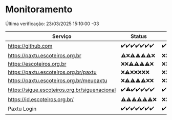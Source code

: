 # Monitoramento

Última verificação: 23/03/2025 15:10:00 -03

|Serviço|Status|Últimas 24h|
|---|---|---|
|https://github.com|<span title="2025-03-16: OK=23">✔️</span><span title="2025-03-17: OK=23">✔️</span><span title="2025-03-18: OK=23">✔️</span><span title="2025-03-19: OK=23">✔️</span><span title="2025-03-20: OK=23">✔️</span><span title="2025-03-21: OK=23">✔️</span><span title="2025-03-22: OK=17">✔️</span>|<span title="22/03/2025 15:10:00 -03 : 200">✔️</span><span title="22/03/2025 16:06:00 -03 : 200">✔️</span><span title="22/03/2025 17:08:00 -03 : 200">✔️</span><span title="22/03/2025 18:07:00 -03 : 200">✔️</span><span title="22/03/2025 19:07:00 -03 : 200">✔️</span><span title="22/03/2025 20:07:00 -03 : 200">✔️</span><span title="22/03/2025 21:47:00 -03 : 200">✔️</span><span title="22/03/2025 23:23:00 -03 : 200">✔️</span><span title="23/03/2025 00:26:00 -03 : 200">✔️</span><span title="23/03/2025 01:10:00 -03 : 200">✔️</span><span title="23/03/2025 02:08:00 -03 : 200">✔️</span><span title="23/03/2025 03:11:00 -03 : 200">✔️</span><span title="23/03/2025 04:07:00 -03 : 200">✔️</span><span title="23/03/2025 05:10:00 -03 : 200">✔️</span><span title="23/03/2025 06:08:00 -03 : 200">✔️</span><span title="23/03/2025 07:08:00 -03 : 200">✔️</span><span title="23/03/2025 08:07:00 -03 : 200">✔️</span><span title="23/03/2025 09:14:00 -03 : 200">✔️</span><span title="23/03/2025 10:14:00 -03 : 200">✔️</span><span title="23/03/2025 11:06:00 -03 : 200">✔️</span><span title="23/03/2025 12:07:00 -03 : 200">✔️</span><span title="23/03/2025 13:08:00 -03 : 200">✔️</span><span title="23/03/2025 14:07:00 -03 : 200">✔️</span><span title="23/03/2025 15:10:00 -03 : 200">✔️</span>|
|https://paxtu.escoteiros.org.br|<span title="2025-03-16: OK=3, Falhas=20">⚠️</span><span title="2025-03-17: Falhas=23">❌</span><span title="2025-03-18: OK=3, Falhas=20">⚠️</span><span title="2025-03-19: OK=2, Falhas=21">⚠️</span><span title="2025-03-20: OK=2, Falhas=21">⚠️</span><span title="2025-03-21: OK=3, Falhas=20">⚠️</span><span title="2025-03-22: Falhas=17">❌</span>|<span title="22/03/2025 15:10:00 -03 : 403">❌</span><span title="22/03/2025 16:06:00 -03 : 403">❌</span><span title="22/03/2025 17:08:00 -03 : 403">❌</span><span title="22/03/2025 18:07:00 -03 : 403">❌</span><span title="22/03/2025 19:07:00 -03 : 403">❌</span><span title="22/03/2025 20:07:00 -03 : 403">❌</span><span title="22/03/2025 21:47:00 -03 : 403">❌</span><span title="22/03/2025 23:23:00 -03 : 403">❌</span><span title="23/03/2025 00:26:00 -03 : 403">❌</span><span title="23/03/2025 01:10:00 -03 : 403">❌</span><span title="23/03/2025 02:08:00 -03 : 403">❌</span><span title="23/03/2025 03:11:00 -03 : 403">❌</span><span title="23/03/2025 04:07:00 -03 : 403">❌</span><span title="23/03/2025 05:10:00 -03 : 403">❌</span><span title="23/03/2025 06:08:00 -03 : 403">❌</span><span title="23/03/2025 07:08:00 -03 : 403">❌</span><span title="23/03/2025 08:07:00 -03 : 403">❌</span><span title="23/03/2025 09:14:00 -03 : 403">❌</span><span title="23/03/2025 10:14:00 -03 : 403">❌</span><span title="23/03/2025 11:06:00 -03 : 403">❌</span><span title="23/03/2025 12:07:00 -03 : 403">❌</span><span title="23/03/2025 13:08:00 -03 : 403">❌</span><span title="23/03/2025 14:07:00 -03 : 403">❌</span><span title="23/03/2025 15:10:00 -03 : 403">❌</span>|
|https://escoteiros.org.br|<span title="2025-03-16: Falhas=23">❌</span><span title="2025-03-17: Falhas=23">❌</span><span title="2025-03-18: OK=1, Falhas=22">⚠️</span><span title="2025-03-19: OK=1, Falhas=22">⚠️</span><span title="2025-03-20: OK=1, Falhas=22">⚠️</span><span title="2025-03-21: OK=1, Falhas=22">⚠️</span><span title="2025-03-22: Falhas=17">❌</span>|<span title="22/03/2025 15:10:00 -03 : 403">❌</span><span title="22/03/2025 16:06:00 -03 : 403">❌</span><span title="22/03/2025 17:08:00 -03 : 403">❌</span><span title="22/03/2025 18:07:00 -03 : 403">❌</span><span title="22/03/2025 19:07:00 -03 : 403">❌</span><span title="22/03/2025 20:07:00 -03 : 403">❌</span><span title="22/03/2025 21:47:00 -03 : 403">❌</span><span title="22/03/2025 23:23:00 -03 : 403">❌</span><span title="23/03/2025 00:26:00 -03 : 403">❌</span><span title="23/03/2025 01:10:00 -03 : 403">❌</span><span title="23/03/2025 02:08:00 -03 : 403">❌</span><span title="23/03/2025 03:11:00 -03 : 403">❌</span><span title="23/03/2025 04:07:00 -03 : 403">❌</span><span title="23/03/2025 05:10:00 -03 : 403">❌</span><span title="23/03/2025 06:08:00 -03 : 403">❌</span><span title="23/03/2025 07:08:00 -03 : 403">❌</span><span title="23/03/2025 08:07:00 -03 : 403">❌</span><span title="23/03/2025 09:14:00 -03 : 403">❌</span><span title="23/03/2025 10:14:00 -03 : 403">❌</span><span title="23/03/2025 11:06:00 -03 : 403">❌</span><span title="23/03/2025 12:07:00 -03 : 403">❌</span><span title="23/03/2025 13:08:00 -03 : 403">❌</span><span title="23/03/2025 14:07:00 -03 : 403">❌</span><span title="23/03/2025 15:10:00 -03 : 403">❌</span>|
|https://paxtu.escoteiros.org.br/paxtu|<span title="2025-03-16: Falhas=23">❌</span><span title="2025-03-17: OK=1, Falhas=22">⚠️</span><span title="2025-03-18: Falhas=23">❌</span><span title="2025-03-19: Falhas=23">❌</span><span title="2025-03-20: Falhas=23">❌</span><span title="2025-03-21: Falhas=23">❌</span><span title="2025-03-22: Falhas=17">❌</span>|<span title="22/03/2025 15:10:00 -03 : 403">❌</span><span title="22/03/2025 16:06:00 -03 : 403">❌</span><span title="22/03/2025 17:08:00 -03 : 403">❌</span><span title="22/03/2025 18:07:00 -03 : 403">❌</span><span title="22/03/2025 19:07:00 -03 : 403">❌</span><span title="22/03/2025 20:07:00 -03 : 403">❌</span><span title="22/03/2025 21:47:00 -03 : 403">❌</span><span title="22/03/2025 23:23:00 -03 : 403">❌</span><span title="23/03/2025 00:26:00 -03 : 403">❌</span><span title="23/03/2025 01:10:00 -03 : 403">❌</span><span title="23/03/2025 02:08:00 -03 : 403">❌</span><span title="23/03/2025 03:11:00 -03 : 403">❌</span><span title="23/03/2025 04:07:00 -03 : 403">❌</span><span title="23/03/2025 05:10:00 -03 : 403">❌</span><span title="23/03/2025 06:08:00 -03 : 403">❌</span><span title="23/03/2025 07:08:00 -03 : 403">❌</span><span title="23/03/2025 08:07:00 -03 : 403">❌</span><span title="23/03/2025 09:14:00 -03 : 403">❌</span><span title="23/03/2025 10:14:00 -03 : 403">❌</span><span title="23/03/2025 11:06:00 -03 : 403">❌</span><span title="23/03/2025 12:07:00 -03 : 403">❌</span><span title="23/03/2025 13:08:00 -03 : 403">❌</span><span title="23/03/2025 14:07:00 -03 : 403">❌</span><span title="23/03/2025 15:10:00 -03 : 403">❌</span>|
|https://paxtu.escoteiros.org.br/meupaxtu|<span title="2025-03-16: Falhas=23">❌</span><span title="2025-03-17: OK=1, Falhas=22">⚠️</span><span title="2025-03-18: OK=1, Falhas=22">⚠️</span><span title="2025-03-19: OK=1, Falhas=22">⚠️</span><span title="2025-03-20: OK=1, Falhas=22">⚠️</span><span title="2025-03-21: Falhas=23">❌</span><span title="2025-03-22: Falhas=17">❌</span>|<span title="22/03/2025 15:10:00 -03 : 403">❌</span><span title="22/03/2025 16:06:00 -03 : 403">❌</span><span title="22/03/2025 17:08:00 -03 : 403">❌</span><span title="22/03/2025 18:07:00 -03 : 403">❌</span><span title="22/03/2025 19:07:00 -03 : 403">❌</span><span title="22/03/2025 20:07:00 -03 : 403">❌</span><span title="22/03/2025 21:47:00 -03 : 403">❌</span><span title="22/03/2025 23:23:00 -03 : 403">❌</span><span title="23/03/2025 00:26:00 -03 : 403">❌</span><span title="23/03/2025 01:10:00 -03 : 403">❌</span><span title="23/03/2025 02:08:00 -03 : 403">❌</span><span title="23/03/2025 03:11:00 -03 : 403">❌</span><span title="23/03/2025 04:07:00 -03 : 403">❌</span><span title="23/03/2025 05:10:00 -03 : 403">❌</span><span title="23/03/2025 06:08:00 -03 : 403">❌</span><span title="23/03/2025 07:08:00 -03 : 403">❌</span><span title="23/03/2025 08:07:00 -03 : 403">❌</span><span title="23/03/2025 09:14:00 -03 : 403">❌</span><span title="23/03/2025 10:14:00 -03 : 403">❌</span><span title="23/03/2025 11:06:00 -03 : 403">❌</span><span title="23/03/2025 12:07:00 -03 : 403">❌</span><span title="23/03/2025 13:08:00 -03 : 403">❌</span><span title="23/03/2025 14:07:00 -03 : 403">❌</span><span title="23/03/2025 15:10:00 -03 : 403">❌</span>|
|https://sigue.escoteiros.org.br/siguenacional|<span title="2025-03-16: OK=23">✔️</span><span title="2025-03-17: OK=22, Falhas=1">⚠️</span><span title="2025-03-18: OK=23">✔️</span><span title="2025-03-19: OK=23">✔️</span><span title="2025-03-20: OK=23">✔️</span><span title="2025-03-21: OK=23">✔️</span><span title="2025-03-22: OK=17">✔️</span>|<span title="22/03/2025 15:10:00 -03 : 200">✔️</span><span title="22/03/2025 16:06:00 -03 : 200">✔️</span><span title="22/03/2025 17:08:00 -03 : 0">❌</span><span title="22/03/2025 18:07:00 -03 : 200">✔️</span><span title="22/03/2025 19:07:00 -03 : 200">✔️</span><span title="22/03/2025 20:07:00 -03 : 200">✔️</span><span title="22/03/2025 21:47:00 -03 : 200">✔️</span><span title="22/03/2025 23:23:00 -03 : 200">✔️</span><span title="23/03/2025 00:26:00 -03 : 200">✔️</span><span title="23/03/2025 01:10:00 -03 : 200">✔️</span><span title="23/03/2025 02:08:00 -03 : 200">✔️</span><span title="23/03/2025 03:11:00 -03 : 200">✔️</span><span title="23/03/2025 04:07:00 -03 : 200">✔️</span><span title="23/03/2025 05:10:00 -03 : 200">✔️</span><span title="23/03/2025 06:08:00 -03 : 200">✔️</span><span title="23/03/2025 07:08:00 -03 : 200">✔️</span><span title="23/03/2025 08:07:00 -03 : 200">✔️</span><span title="23/03/2025 09:14:00 -03 : 200">✔️</span><span title="23/03/2025 10:14:00 -03 : 200">✔️</span><span title="23/03/2025 11:06:00 -03 : 200">✔️</span><span title="23/03/2025 12:07:00 -03 : 200">✔️</span><span title="23/03/2025 13:08:00 -03 : 200">✔️</span><span title="23/03/2025 14:07:00 -03 : 200">✔️</span><span title="23/03/2025 15:10:00 -03 : 200">✔️</span>|
|https://id.escoteiros.org.br/|<span title="2025-03-16: OK=2, Falhas=21">⚠️</span><span title="2025-03-17: OK=3, Falhas=20">⚠️</span><span title="2025-03-18: OK=2, Falhas=21">⚠️</span><span title="2025-03-19: OK=3, Falhas=20">⚠️</span><span title="2025-03-20: OK=5, Falhas=18">⚠️</span><span title="2025-03-21: OK=4, Falhas=19">⚠️</span><span title="2025-03-22: Falhas=17">❌</span>|<span title="22/03/2025 15:10:00 -03 : 403">❌</span><span title="22/03/2025 16:06:00 -03 : 403">❌</span><span title="22/03/2025 17:08:00 -03 : 403">❌</span><span title="22/03/2025 18:07:00 -03 : 403">❌</span><span title="22/03/2025 19:07:00 -03 : 403">❌</span><span title="22/03/2025 20:07:00 -03 : 403">❌</span><span title="22/03/2025 21:47:00 -03 : 403">❌</span><span title="22/03/2025 23:23:00 -03 : 403">❌</span><span title="23/03/2025 00:26:00 -03 : 403">❌</span><span title="23/03/2025 01:10:00 -03 : 403">❌</span><span title="23/03/2025 02:08:00 -03 : 403">❌</span><span title="23/03/2025 03:11:00 -03 : 403">❌</span><span title="23/03/2025 04:07:00 -03 : 403">❌</span><span title="23/03/2025 05:10:00 -03 : 403">❌</span><span title="23/03/2025 06:08:00 -03 : 403">❌</span><span title="23/03/2025 07:08:00 -03 : 403">❌</span><span title="23/03/2025 08:07:00 -03 : 403">❌</span><span title="23/03/2025 09:14:00 -03 : 403">❌</span><span title="23/03/2025 10:14:00 -03 : 403">❌</span><span title="23/03/2025 11:07:00 -03 : 403">❌</span><span title="23/03/2025 12:07:00 -03 : 403">❌</span><span title="23/03/2025 13:08:00 -03 : 403">❌</span><span title="23/03/2025 14:07:00 -03 : 403">❌</span><span title="23/03/2025 15:10:00 -03 : 403">❌</span>|
|Paxtu Login|<span title="2025-03-16: OK=23">✔️</span><span title="2025-03-17: OK=23">✔️</span><span title="2025-03-18: OK=23">✔️</span><span title="2025-03-19: OK=23">✔️</span><span title="2025-03-20: OK=23">✔️</span><span title="2025-03-21: OK=23">✔️</span><span title="2025-03-22: OK=17">✔️</span>|<span title="22/03/2025 15:10:00 -03 : 200">✔️</span><span title="22/03/2025 16:06:00 -03 : 200">✔️</span><span title="22/03/2025 17:08:00 -03 : 504">❌</span><span title="22/03/2025 18:07:00 -03 : 200">✔️</span><span title="22/03/2025 19:07:00 -03 : 200">✔️</span><span title="22/03/2025 20:07:00 -03 : 200">✔️</span><span title="22/03/2025 21:47:00 -03 : 200">✔️</span><span title="22/03/2025 23:23:00 -03 : 200">✔️</span><span title="23/03/2025 00:26:00 -03 : 200">✔️</span><span title="23/03/2025 01:10:00 -03 : 200">✔️</span><span title="23/03/2025 02:08:00 -03 : 200">✔️</span><span title="23/03/2025 03:11:00 -03 : 200">✔️</span><span title="23/03/2025 04:07:00 -03 : 200">✔️</span><span title="23/03/2025 05:10:00 -03 : 200">✔️</span><span title="23/03/2025 06:08:00 -03 : 200">✔️</span><span title="23/03/2025 07:08:00 -03 : 200">✔️</span><span title="23/03/2025 08:07:00 -03 : 200">✔️</span><span title="23/03/2025 09:14:00 -03 : 200">✔️</span><span title="23/03/2025 10:14:00 -03 : 200">✔️</span><span title="23/03/2025 11:07:00 -03 : 200">✔️</span><span title="23/03/2025 12:07:00 -03 : 200">✔️</span><span title="23/03/2025 13:08:00 -03 : 200">✔️</span><span title="23/03/2025 14:07:00 -03 : 200">✔️</span><span title="23/03/2025 15:10:00 -03 : 200">✔️</span>|
